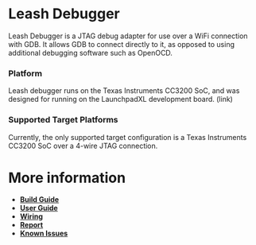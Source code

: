 # Leash Debugger

Leash Debugger is a JTAG debug adapter for use over a WiFi connection with GDB. It allows GDB to connect directly to it, as opposed to using additional debugging software such as OpenOCD.

### Platform

Leash debugger runs on the Texas Instruments CC3200 SoC, and was designed for running on the LaunchpadXL development board. (link)

### Supported Target Platforms

Currently, the only supported target configuration is a Texas Instruments CC3200 SoC over a 4-wire JTAG connection.

# More information

* [**Build Guide**](doc/BuildGuide.md)
* [**User Guide**](doc/UserGuide.md)
* [**Wiring**](doc/Wiring.md)
* [**Report**](doc/Report.md)
* [**Known Issues**](doc/KnownIssues.md)



